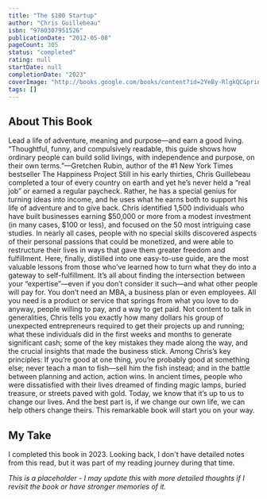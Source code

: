 ```yaml
---
title: "The $100 Startup"
author: "Chris Guillebeau"
isbn: "9780307951526"
publicationDate: "2012-05-08"
pageCount: 305
status: "completed"
rating: null
startDate: null
completionDate: "2023"
coverImage: "http://books.google.com/books/content?id=2YeBy-RlgkQC&printsec=frontcover&img=1&zoom=1&source=gbs_api"
tags: []
---
```


## About This Book

Lead a life of adventure, meaning and purpose—and earn a good living. “Thoughtful, funny, and compulsively readable, this guide shows how ordinary people can build solid livings, with independence and purpose, on their own terms.”—Gretchen Rubin, author of the #1 New York Times bestseller The Happiness Project Still in his early thirties, Chris Guillebeau completed a tour of every country on earth and yet he’s never held a “real job” or earned a regular paycheck. Rather, he has a special genius for turning ideas into income, and he uses what he earns both to support his life of adventure and to give back. Chris identified 1,500 individuals who have built businesses earning $50,000 or more from a modest investment (in many cases, $100 or less), and focused on the 50 most intriguing case studies. In nearly all cases, people with no special skills discovered aspects of their personal passions that could be monetized, and were able to restructure their lives in ways that gave them greater freedom and fulfillment. Here, finally, distilled into one easy-to-use guide, are the most valuable lessons from those who’ve learned how to turn what they do into a gateway to self-fulfillment. It’s all about finding the intersection between your “expertise”—even if you don’t consider it such—and what other people will pay for. You don’t need an MBA, a business plan or even employees. All you need is a product or service that springs from what you love to do anyway, people willing to pay, and a way to get paid. Not content to talk in generalities, Chris tells you exactly how many dollars his group of unexpected entrepreneurs required to get their projects up and running; what these individuals did in the first weeks and months to generate significant cash; some of the key mistakes they made along the way, and the crucial insights that made the business stick. Among Chris’s key principles: If you’re good at one thing, you’re probably good at something else; never teach a man to fish—sell him the fish instead; and in the battle between planning and action, action wins. In ancient times, people who were dissatisfied with their lives dreamed of finding magic lamps, buried treasure, or streets paved with gold. Today, we know that it’s up to us to change our lives. And the best part is, if we change our own life, we can help others change theirs. This remarkable book will start you on your way.

## My Take

I completed this book in 2023. Looking back, I don't have detailed notes from this read, but it was part of my reading journey during that time.

*This is a placeholder - I may update this with more detailed thoughts if I revisit the book or have stronger memories of it.*
